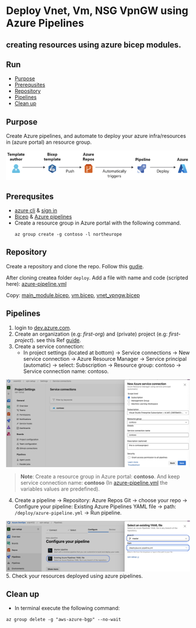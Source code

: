 # Deploy Vnet, Vm, NSG VpnGW using Azure Pipelines

## creating resources using azure bicep modules.

## Run
  - [Purpose](#purpose)
  - [Prerequsites](#prerequsites)
  - [Repository](#repository)
  - [Pipelines](#pipelines)
  - [Clean up](#clean-up)

## Purpose

Create Azure pipelines, and automate to deploy your azure infra/resources in (azure portal) an resource group.

![Alt text](pics/pipeline.png)
## Prerequsites

- [azure cli](https://learn.microsoft.com/en-us/cli/azure/install-azure-cli) & [sign in](https://learn.microsoft.com/en-us/cli/azure/authenticate-azure-cli)
- [Bicep](https://learn.microsoft.com/en-us/azure/azure-resource-manager/bicep/overview?tabs=bicep) & [Azure pipelines](https://learn.microsoft.com/en-us/azure/devops/pipelines/get-started/what-is-azure-pipelines?view=azure-devops)
- Create a resource group in Azure portal with the following command.
  ```
  az group create -g contoso -l northeurope
  ```

## Repository

Create a repository and clone the repo. Follow this [gudie](https://learn.microsoft.com/en-us/training/modules/build-first-bicep-deployment-pipeline-using-azure-pipelines/3-exercise-create-run-basic-pipeline).

After cloning createa folder `deploy`. Add a file with name and code (scripted here): [azure-pipeline.yml](deploy/azure-pipeline.yml)

Copy: [main_module.bicep](main_module.bicep), [vm.bicep](vm.bicep), [vnet_vpngw.bicep](vnet_vpngw.bicep)

## Pipelines

1. login to [dev.azure.com](https://azure.microsoft.com/en-us/products/devops).
2. Create an organization (e.g: *first-org*) and (private) project (e.g: *first-project*). see this Ref [guide](https://learn.microsoft.com/en-us/training/paths/bicep-azure-pipelines/).
3. Create a service connection:
   - In project settings (located at bottom) → Service connections → New service connection → Azure Resource Manager → Service principal (automatic) → select: Subscription → Resource group: contoso → Service connection name: contoso.

![Alt text](pics/service_connection.png)

> **Note**: Create a resource group in Azure portal: **contoso**. And keep service connection name: **contoso** (In [azure-pipeline.yml](deploy/azure-pipeline.yml) the variables values are predefined).

4. Create a pipeline → Repository: Azure Repos Git → choose your repo → Configure your pipeline: Existing Azure Pipelines YAML file → path: `/deploy/azure-pipeline.yml` → Run pipeline.


![Alt text](pics/pipeline_config.png)
5. Check your resources deployed using azure pipelines.
   
## Clean up
- In terminal execute the following command:
```azcli
az group delete -g "aws-azure-bgp" --no-wait
```
